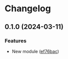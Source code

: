 # Changelog

## 0.1.0 (2024-03-11)


### Features

* New module ([ef76bac](https://github.com/equinor/terraform-azurerm-data-explorer/commit/ef76bac05ece2872a8029c54aa4496b845bb097c))
